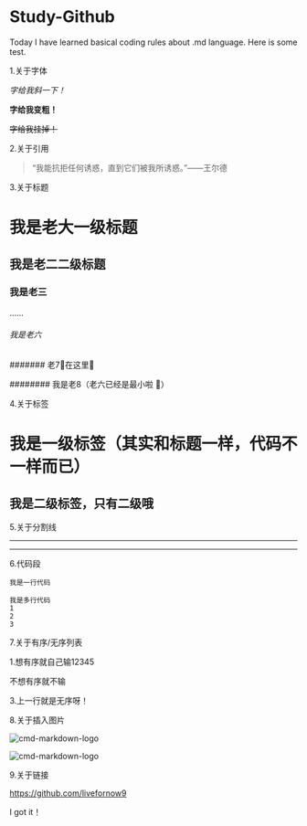 # Study-Github

Today I have learned basical coding rules about .md language.
Here is some test.

1.关于字体

*字给我斜一下！*

**字给我变粗！**

~~字给我挂掉！~~


2.关于引用

> “我能抗拒任何诱惑，直到它们被我所诱惑。”——王尔德


3.关于标题

# 我是老大一级标题 #

## 我是老二二级标题 ##

### 我是老三

......

###### 我是老六

####### 老7⃣️在这里🙋

######## 我是老8（老六已经是最小啦 🤫）


4.关于标签

我是一级标签（其实和标题一样，代码不一样而已）
===

我是二级标签，只有二级哦
---


5.关于分割线
***
---

6.代码段

`我是一行代码
`


```
我是多行代码
1
2
3
```


7.关于有序/无序列表

1.想有序就自己输12345

不想有序就不输

3.上一行就是无序呀！



8.关于插入图片

![cmd-markdown-logo](https://timgsa.baidu.com/timg?image&quality=80&size=b9999_10000&sec=1583557793821&di=e9eae5b1510fc96c210050138bc1bac4&imgtype=0&src=http%3A%2F%2F5b0988e595225.cdn.sohucs.com%2Fimages%2F20180823%2F7ef0e065c1504b5c9583ef0dab5a7b32.jpeg)

![cmd-markdown-logo](链接🔗)


9.关于链接

https://github.com/livefornow9


I got it！


